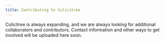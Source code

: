 ```yaml
---
title: Contributing to Culicitree
---
```


Culicitree is always expanding, and we are always looking for additional collaborators and contributors.  Contact information and other ways to get involved will be uploaded here soon.
